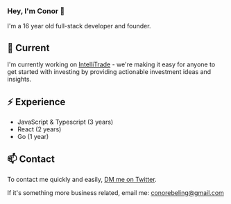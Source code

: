 ### Hey, I'm Conor 👋

I'm a 16 year old full-stack developer and founder.

## 🔭 Current

I'm currently working on [IntelliTrade](https://intellitrade.app) - we're making it easy for anyone to get started with investing by providing actionable investment ideas and insights.

## ⚡️ Experience

* JavaScript & Typescript (3 years)
* React (2 years)
* Go (1 year)

## 📫 Contact

To contact me quickly and easily, [DM me on Twitter](https://twitter.com/ConorCooks).

If it's something more business related, email me: conorebeling@gmail.com
